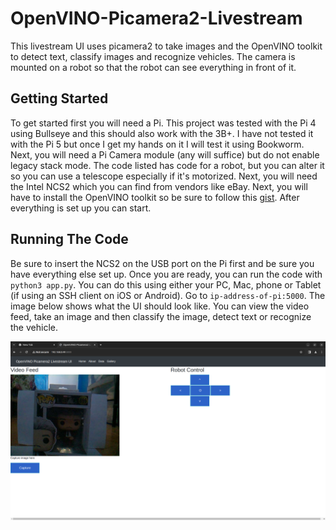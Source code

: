 # OpenVINO-Picamera2-Livestream
This livestream UI uses picamera2 to take images and the OpenVINO toolkit to detect text, classify images and recognize vehicles. The camera is mounted on a robot so that the robot can see everything in front of it.

## Getting Started

To get started first you will need a Pi. This project was tested with the Pi 4 using Bullseye and this should also work with the 3B+. I have not tested it with the Pi 5 but once I get my hands on it I will test it using Bookworm. Next, you will need a Pi Camera module (any will suffice) but do not enable legacy stack mode. The code listed has code for a robot, but you can alter it so you can use a telescope especially if it's motorized. Next, you will need the Intel NCS2 which you can find from vendors like eBay. Next, you will have to install the OpenVINO toolkit so be sure to follow this [gist](https://gist.github.com/sentairanger/caf11a2432ceebd715c6b33c224f4960). After everything is set up you can start.

## Running The Code

Be sure to insert the NCS2 on the USB port on the Pi first and be sure you have everything else set up. Once you are ready, you can run the code with `python3 app.py`. You can do this using either your PC, Mac, phone or Tablet (if using an SSH client on iOS or Android). Go to `ip-address-of-pi:5000`. The image below shows what the UI should look like. You can view the video feed, take an image and then classify the image, detect text or recognize the vehicle. 

![image](https://github.com/sentairanger/OpenVINO-Picamera2-Livestream/blob/main/Screenshot%20from%202024-04-01%2013-13-48.png)
